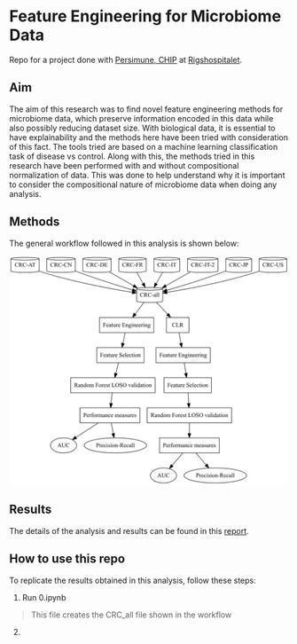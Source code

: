 # Feature Engineering for Microbiome Data
Repo for a project done with [Persimune, CHIP](https://www.persimune.dk/) at [Rigshospitalet](https://www.rigshospitalet.dk/).

## Aim
The aim of this research was to find novel feature engineering methods for microbiome
data, which preserve information encoded in this data while also possibly reducing dataset
size. With biological data, it is essential to have explainability and the methods here have
been tried with consideration of this fact. The tools tried are based on a machine learning
classification task of disease vs control. Along with this, the methods tried in this research
have been performed with and without compositional normalization of data. This was done
to help understand why it is important to consider the compositional nature of microbiome
data when doing any analysis.

## Methods
The general workflow followed in this analysis is shown below:

![workflow](plots/graph.jpg)

## Results
The details of the analysis and results can be found in this [report](CHIP_report.pdf).

## How to use this repo
To replicate the results obtained in this analysis, follow these steps:
1. Run 0.ipynb 
> This file creates the CRC_all file shown in the workflow
2. 

